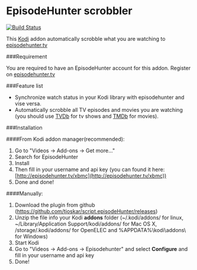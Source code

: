 EpisodeHunter scrobbler
=============

[![Build Status](https://travis-ci.org/tjoskar/script.episodeHunter.svg?branch=helix)](https://travis-ci.org/tjoskar/script.episodeHunter)

This [Kodi](http://kodi.tv/) addon automatically scrobble what you are watching to [episodehunter.tv](http://episodehunter.tv)

###Requirement

You are required to have an EpisodeHunter account for this addon.
Register on [episodehunter.tv](http://episodehunter.tv)

###Feature list

* Synchronize watch status in your Kodi library with episodehunter and vise versa.
* Automatically scrobble all TV episodes and movies you are watching (you should use [TVDb](http://thetvdb.com/) for tv shows and [TMDb](http://themoviedb.org) for movies).

###Installation

####From Kodi addon manager(recommended):

1. Go to "Videos -> Add-ons -> Get more..."
2. Search for EpisodeHunter
3. Install
4. Then fill in your username and api key (you can found it here: [http://episodehunter.tv/xbmc](http://episodehunter.tv/xbmc))
5. Done and done!

####Manually:

1. Download the plugin from github (https://github.com/tjoskar/script.episodeHunter/releases)
2. Unzip the file info your Kodi **addons** folder (~/.kodi/addons/ for linux, ~/Library/Application Support/kodi/addons/ for Mac OS X, /storage/.kodi/addons/ for OpenELEC and %APPDATA%\kodi\addons\ for Windows)
3. Start Kodi
4. Go to "Videos -> Add-ons -> Episodehunter" and select **Configure** and fill in your username and api key
5. Done!
